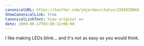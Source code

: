 ```yaml
---
canonicalURL: https://twitter.com/jmjordan/status/2201829866
ShowCanonicalLink: true
CanonicalLinkText: View original on
date: 2009-06-17T03:50:11+00:00
---
```

I like making LEDs blink... and it's not as easy as you would think.